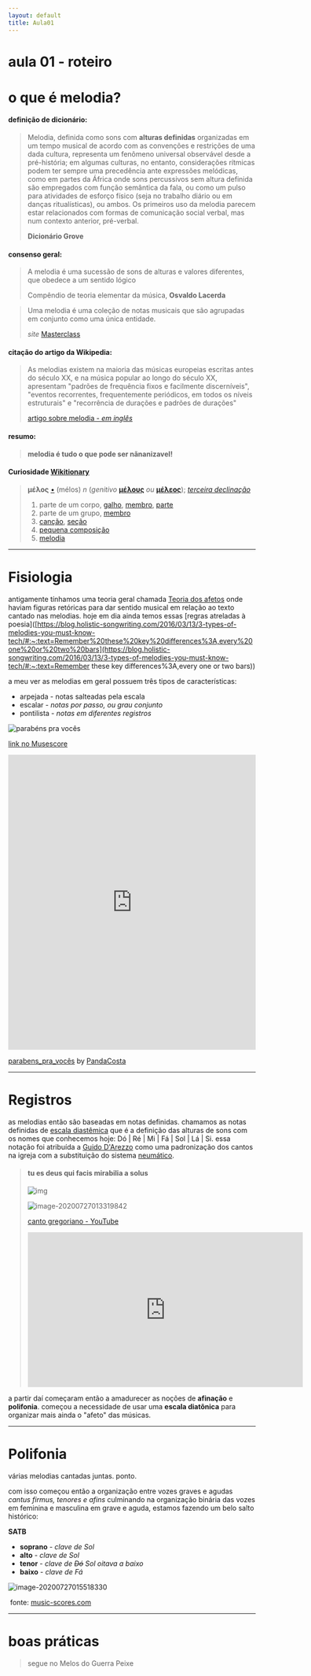 ```yaml
---
layout: default
title: Aula01
---
```



# aula 01 - roteiro




# o que é melodia?

#### definição de dicionário:

> Melodia, definida como sons com **alturas definidas** organizadas em um tempo musical de acordo com as convenções e restrições de uma dada cultura, representa um fenômeno universal observável desde a pré-história; em algumas culturas, no entanto, considerações rítmicas podem ter sempre uma precedência ante expressões melódicas, como em partes da África onde sons percussivos sem altura definida são empregados com função semântica da fala, ou como um pulso para atividades de esforço físico (seja no trabalho diário ou em danças ritualísticas), ou ambos. Os primeiros uso da melodia parecem estar relacionados com formas de comunicação social verbal, mas num contexto anterior, pré-verbal.
>
> **Dicionário Grove**



#### consenso geral:

> A melodia é uma sucessão de sons de alturas e valores diferentes, que obedece a um sentido lógico
>
> Compêndio de teoria elementar da música, **Osvaldo Lacerda**

> Uma melodia é uma coleção de notas musicais que são agrupadas em conjunto como uma única entidade.
>
> *site* [Masterclass](https://www.masterclass.com/articles/music-101-what-is-melody#how-is-melody-used-in-music-today)



#### citação do artigo da Wikipedia:

> As melodias existem na maioria das músicas europeias escritas antes do século XX, e na música popular ao longo do século XX, apresentam "padrões de frequência fixos e facilmente discerníveis", "eventos recorrentes, frequentemente periódicos, em todos os níveis estruturais" e "recorrência de durações e padrões de durações"
>
> [artigo sobre melodia - *em inglês*](https://en.wikipedia.org/wiki/Melody)

#### resumo:

> **melodia é tudo o que pode ser nãnanizavel!**

#### Curiosidade [Wikitionary]([https://en.wiktionary.org/wiki/%CE%BC%CE%AD%CE%BB%CE%BF%CF%82](https://en.wiktionary.org/wiki/μέλος))

> **μέλος** [•](https://en.wiktionary.org/wiki/Wiktionary:Ancient_Greek_transliteration) (mélos) *n* (*genitivo* **[μέλους](https://en.wiktionary.org/wiki/μέλους#Ancient_Greek)** *ou* **[μέλεος](https://en.wiktionary.org/wiki/μέλεος#Ancient_Greek)**); *[terceira declinação](https://en.wiktionary.org/wiki/Appendix:Ancient_Greek_third_declension)*
>
> 1. parte de um corpo, [galho](https://en.wiktionary.org/wiki/limb), [membro](https://en.wiktionary.org/wiki/member), [parte](https://en.wiktionary.org/wiki/part)
> 2. parte de um grupo, [membro](https://en.wiktionary.org/wiki/member)
> 3. [canção](https://en.wiktionary.org/wiki/song), [seção](https://en.wiktionary.org/wiki/strain)
> 4. [pequena composição](https://en.wiktionary.org/wiki/tune)
> 5. [melodia](https://en.wiktionary.org/wiki/melody)



---

# Fisiologia

antigamente tínhamos uma teoria geral chamada [Teoria dos afetos](https://historiadamusica2011.blogspot.com/2011/07/teoria-dos-afetos-teoria-dos-afetos.html) onde haviam figuras retóricas para dar sentido musical em relação ao texto cantado nas melodias. hoje em dia ainda temos essas [regras atreladas à poesia]([https://blog.holistic-songwriting.com/2016/03/13/3-types-of-melodies-you-must-know-tech/#:~:text=Remember%20these%20key%20differences%3A,every%20one%20or%20two%20bars](https://blog.holistic-songwriting.com/2016/03/13/3-types-of-melodies-you-must-know-tech/#:~:text=Remember these key differences%3A,every one or two bars)) 

a meu ver as melodias em geral possuem três tipos de características:

- arpejada - notas salteadas pela escala
- escalar - *notas por passo, ou grau conjunto*
- pontilista - *notas em diferentes registros*

![parabéns pra vocês](tktictac/images/image001.png "parabéns pra vocês")

[link no Musescore](https://musescore.com/user/114360/scores/6268086)

<iframe width="100%" height="600" src="https://musescore.com/user/114360/scores/6268086/s/DtBd1A/embed" frameborder="0" allowfullscreen allow="autoplay; fullscreen"></iframe>

<span><a href="https://musescore.com/user/114360/scores/6268086/s/pkjONm" target="_blank">parabens_pra_vocês</a> by <a href="https://musescore.com/user/114360">PandaCosta</a></span>

---

# Registros

as melodias então são baseadas em notas definidas. chamamos as notas definidas de [escala diastêmica](https://www.tandfonline.com/doi/full/10.1080/09298215.2019.1642360) que é a definição das alturas de sons com os nomes que conhecemos hoje: Dó | Ré | Mi | Fá | Sol | Lá | Si. essa notação foi atribuída a [Guido D'Arezzo](https://en.wikipedia.org/wiki/Guido_of_Arezzo) como uma padronização dos cantos na igreja com a substituição do sistema [neumático](https://en.wikipedia.org/wiki/Neume).

> #### tu es deus qui facis mirabilia a solus
>
> ![img](tktictac/images/image002.png "melodia em neuma")
>
> 
>
> ![image-20200727013319842](tktictac/images/image003.png "melodia em partitura") 
>
> 
>
> [canto gregoriano - YouTube](https://www.youtube.com/watch?v=n-2smpE2Lh0)
>
> <iframe width="560" height="315" src="https://www.youtube.com/embed/n-2smpE2Lh0" frameborder="0" allow="accelerometer; autoplay; encrypted-media; gyroscope; picture-in-picture" allowfullscreen></iframe>



a partir daí começaram então a amadurecer as noções de **afinação** e **polifonia**. começou a necessidade de usar uma **escala diatônica** para organizar mais ainda o "afeto" das músicas.



---

# Polifonia

várias melodias cantadas juntas. ponto.

com isso começou então a organização entre vozes graves e agudas *cantus firmus, tenores e afins* culminando na organização binária das vozes em feminina e masculina em grave e aguda, estamos fazendo um belo salto histórico:

**SATB**

- **soprano** - *clave de Sol*
- **alto** - *clave de Sol*
- **tenor** - *clave de ~~Dó~~ Sol oitava a baixo*
- **baixo**  - *clave de Fá*



![image-20200727015518330](tktictac/images/image004.png "Greesleeves arranjo coral")

​						fonte: [music-scores.com](https://www.music-scores.com/midi.php?sheetmusic=Trad_Greensleeves_SATB)



---



# boas práticas

> segue no Melos do Guerra Peixe
